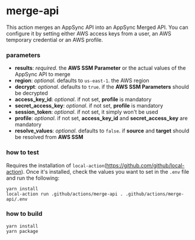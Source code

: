 # merge-api

This action merges an AppSync API into an AppSync Merged API. You can configure it by setting either AWS access keys from a user, an AWS temporary credential or an AWS profile.

### parameters

-   **results**: _required_. the **AWS SSM Parameter** or the actual values of the AppSync API to merge
-   **region**: _optional_. defaults to `us-east-1`. the AWS region
-   **decrypt**: _optional_. defaults to `true`. if the **AWS SSM Parameters** should be decrypted
-   **access_key_id**: _optional_. if not set, **profile** is mandatory
-   **secret_access_key**: _optional_. if not set, **profile** is mandatory
-   **session_token**: _optional_. if not set, it simply won't be used
-   **profile**: _optional_. if not set, **access_key_id** and **secret_access_key** are mandatory
-   **resolve_values**: _optional_. defaults to `false`. if **source** and **target** should be resolved from **AWS SSM**

### how to test

Requires the installation of `local-action`(https://github.com/github/local-action). Once it's installed, check the values you want to set in the `.env` file and run the following:

```
yarn install
local-action run .github/actions/merge-api . .github/actions/merge-api/.env
```

### how to build

```
yarn install
yarn package
```
